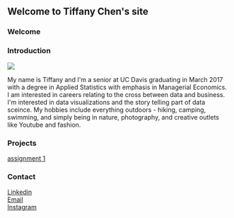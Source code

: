 ## Welcome to Tiffany Chen's site


### Welcome

### Introduction
<img src="images/tiff.jpg">

My name is Tiffany and I'm a senior at UC Davis graduating in March 2017 with a degree in Applied Statistics with emphasis in Managerial Economics. I am interested in careers relating to the cross between data and business. I'm interested in data visualizations and the story telling part of data sceince. My hobbies include everything outdoors - hiking, camping, swimming, and simply being in nature, photography, and creative outlets like Youtube and fashion.


###  Projects
<p>
<a href="assignments/assignment1.html">assignment 1</a> <br>
</p>

###  Contact
<p>
<a href = "https://linkedin.com/in/tiffchenn">Linkedin</a> <br>
<a href="mailto:tyychen@ucdavis.edu">Email</a> <br>
<a href ="https://www.instagram.com/tiffnychen">Instagram</a>
</p>
